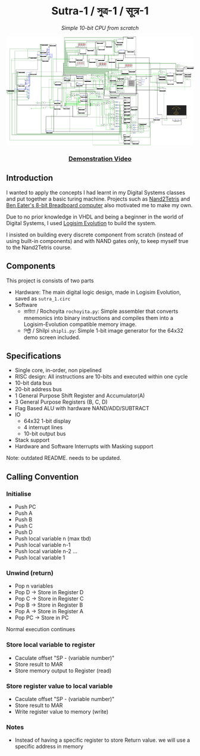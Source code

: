 <div align="center">

# Sutra-1 / সুত্র-1 / सूत्र-1

*Simple 10-bit CPU from scratch*

<img src="https://raw.githubusercontent.com/rnayabed/sutra-1/refs/heads/master/screenshots/main.png" alt="Sutra-1 Main Screenshot">

### [Demonstration Video](https://youtu.be/MTGICKC4G5U)

</div>

## Introduction

I wanted to apply the concepts I had learnt in my Digital Systems classes and put together a basic turing machine. Projects such as [Nand2Tetris](https://www.nand2tetris.org/) and [Ben Eater's 8-bit Breadboard computer](https://www.youtube.com/@BenEater) also motivated me to make my own. 

Due to no prior knowledge in VHDL and being a beginner in the world of Digital Systems, I used [Logisim Evolution](https://github.com/logisim-evolution/logisim-evolution) to build the system. 

I insisted on building every discrete component from scratch (instead of using built-in components) and with NAND gates only, to keep myself true to the Nand2Tetris course.

## Components

This project is consists of two parts
- Hardware: The main digital logic design, made in Logisim Evolution, saved as `sutra_1.circ` 
- Software
    - রচয়িতা / Rochoyita `rochoyita.py`: Simple assembler that converts mnemonics into binary instructions and compiles them into a Logisim-Evolution compatible memory image.
    - শিল্পী / Shilpi `shipli.py`: Simple 1-bit image generator for the 64x32 demo screen included.

## Specifications

- Single core, in-order, non pipelined
- RISC design: All instructions are 10-bits and executed within one cycle
- 10-bit data bus
- 20-bit address bus
- 1 General Purpose Shift Register and Accumulator(A)
- 3 General Purpose Registers (B, C, D)
- Flag Based ALU with hardware NAND/ADD/SUBTRACT
- IO
    - 64x32 1-bit display
    - 4 interrupt lines
    - 10-bit output bus
- Stack support
- Hardware and Software Interrupts with Masking support





Note: outdated README. needs to be updated.

## Calling Convention

### Initialise

- Push PC
- Push A
- Push B
- Push C
- Push D
- Push local variable n (max tbd)
- Push local variable n-1
- Push local variable n-2
...
- Push local variable 1

### Unwind (return)

- Pop n variables
- Pop D -> Store in Register D
- Pop C -> Store in Register C
- Pop B -> Store in Register B
- Pop A -> Store in Register A
- Pop PC -> Store in PC 

Normal execution continues 

### Store local variable to register

- Caculate offset "SP - (variable number)"
- Store result to MAR
- Store memory output to Register (read)

### Store register value to local variable 

- Caculate offset "SP - (variable number)"
- Store result to MAR
- Write register value to memory (write)


### Notes

- Instead of having a specific register to store Return value. we will use a specific address in memory
